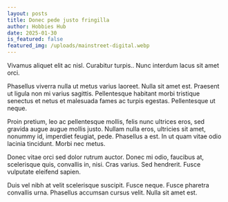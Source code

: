 ```yaml
---
layout: posts
title: Donec pede justo fringilla
author: Hobbies Hub
date: 2025-01-30
is_featured: false
featured_img: /uploads/mainstreet-digital.webp
---
```

 Vivamus aliquet elit ac nisl. Curabitur turpis.. Nunc interdum lacus sit amet orci.



Phasellus viverra nulla ut metus varius laoreet. Nulla sit amet est. Praesent ut ligula non mi varius sagittis. Pellentesque habitant morbi tristique senectus et netus et malesuada fames ac turpis egestas. Pellentesque ut neque.



Proin pretium, leo ac pellentesque mollis, felis nunc ultrices eros, sed gravida augue augue mollis justo. Nullam nulla eros, ultricies sit amet, nonummy id, imperdiet feugiat, pede. Phasellus a est. In ut quam vitae odio lacinia tincidunt. Morbi nec metus.



Donec vitae orci sed dolor rutrum auctor. Donec mi odio, faucibus at, scelerisque quis, convallis in, nisi. Cras varius. Sed hendrerit. Fusce vulputate eleifend sapien.



Duis vel nibh at velit scelerisque suscipit. Fusce neque. Fusce pharetra convallis urna. Phasellus accumsan cursus velit. Nulla sit amet est.

